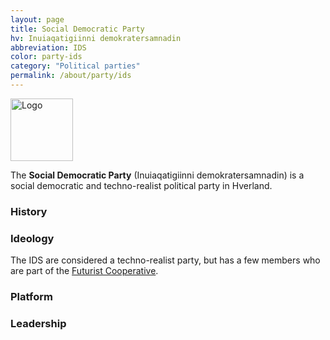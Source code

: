 ```yaml
---
layout: page
title: Social Democratic Party
hv: Inuiaqatigiinni demokratersamnadin
abbreviation: IDS
color: party-ids
category: "Political parties"
permalink: /about/party/ids
---
```


<div style="text-align: left;">
  <img src="{{ site.baseurl }}/assets/img/ids-logo.svg" alt="Logo" style="height: 100px;">
</div>

The **Social Democratic Party** (Inuiaqatigiinni demokratersamnadin) is a social democratic and techno-realist political party in Hverland. 

### History

### Ideology
The IDS are considered a techno-realist party, but has a few members who are part of the [Futurist Cooperative](/HUN/about/party/future).

### Platform

### Leadership